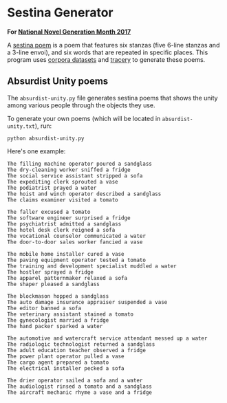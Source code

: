 # Sestina Generator

**For [National Novel Generation Month 2017](https://github.com/NaNoGenMo/2017)**

A [sestina poem](https://en.wikipedia.org/wiki/Sestina) is a poem that features six stanzas (five 6-line stanzas and a 3-line envoi), and six words that are repeated in specific places. This program uses [corpora datasets](https://github.com/dariusk/corpora) and [tracery](tracery.io) to generate these poems.

## Absurdist Unity poems

The `absurdist-unity.py` file generates sestina poems that shows the unity among various people through the objects they use.

To generate your own poems (which will be located in `absurdist-unity.txt`), run:
```
python absurdist-unity.py
```

Here's one example:

    The filling machine operator poured a sandglass
    The dry-cleaning worker sniffed a fridge
    The social service assistant stripped a sofa
    The expediting clerk sprouted a vase
    The podiatrist prayed a water
    The hoist and winch operator described a sandglass
    The claims examiner visited a tomato

    The faller excused a tomato
    The software engineer surprised a fridge
    The psychiatrist admitted a sandglass
    The hotel desk clerk reigned a sofa
    The vocational counselor communicated a water
    The door-to-door sales worker fancied a vase

    The mobile home installer cured a vase
    The paving equipment operator tested a tomato
    The training and development specialist muddled a water
    The hostler sprayed a fridge
    The apparel patternmaker relaxed a sofa
    The shaper pleased a sandglass

    The blockmason hopped a sandglass
    The auto damage insurance appraiser suspended a vase
    The editor banned a sofa
    The veterinary assistant stained a tomato
    The gynecologist married a fridge
    The hand packer sparked a water

    The automotive and watercraft service attendant messed up a water
    The radiologic technologist returned a sandglass
    The adult education teacher observed a fridge
    The power plant operator pulled a vase
    The cargo agent prepared a tomato
    The electrical installer pecked a sofa

    The drier operator sailed a sofa and a water
    The audiologist rinsed a tomato and a sandglass
    The aircraft mechanic rhyme a vase and a fridge
